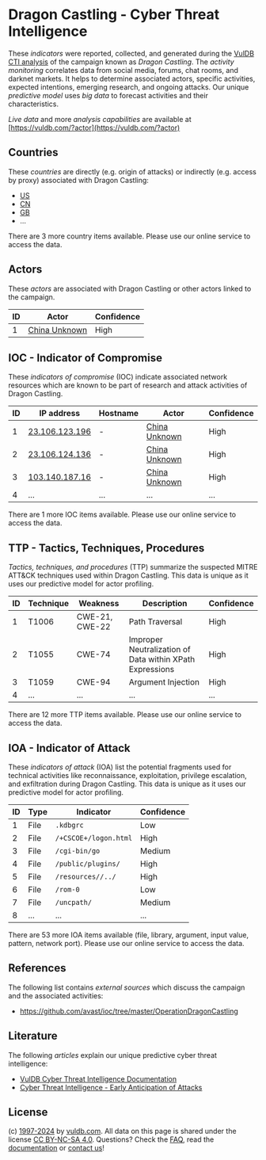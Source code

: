 # Dragon Castling - Cyber Threat Intelligence

These _indicators_ were reported, collected, and generated during the [VulDB CTI analysis](https://vuldb.com/?kb.cti) of the campaign known as _Dragon Castling_. The _activity monitoring_ correlates data from social media, forums, chat rooms, and darknet markets. It helps to determine associated actors, specific activities, expected intentions, emerging research, and ongoing attacks. Our unique _predictive model_ uses _big data_ to forecast activities and their characteristics.

_Live data_ and more _analysis capabilities_ are available at [https://vuldb.com/?actor](https://vuldb.com/?actor)

## Countries

These _countries_ are directly (e.g. origin of attacks) or indirectly (e.g. access by proxy) associated with Dragon Castling:

* [US](https://vuldb.com/?country.us)
* [CN](https://vuldb.com/?country.cn)
* [GB](https://vuldb.com/?country.gb)
* ...

There are 3 more country items available. Please use our online service to access the data.

## Actors

These _actors_ are associated with Dragon Castling or other actors linked to the campaign.

ID | Actor | Confidence
-- | ----- | ----------
1 | [China Unknown](https://vuldb.com/?actor.china_unknown) | High

## IOC - Indicator of Compromise

These _indicators of compromise_ (IOC) indicate associated network resources which are known to be part of research and attack activities of Dragon Castling.

ID | IP address | Hostname | Actor | Confidence
-- | ---------- | -------- | ----- | ----------
1 | [23.106.123.196](https://vuldb.com/?ip.23.106.123.196) | - | [China Unknown](https://vuldb.com/?actor.china_unknown) | High
2 | [23.106.124.136](https://vuldb.com/?ip.23.106.124.136) | - | [China Unknown](https://vuldb.com/?actor.china_unknown) | High
3 | [103.140.187.16](https://vuldb.com/?ip.103.140.187.16) | - | [China Unknown](https://vuldb.com/?actor.china_unknown) | High
4 | ... | ... | ... | ...

There are 1 more IOC items available. Please use our online service to access the data.

## TTP - Tactics, Techniques, Procedures

_Tactics, techniques, and procedures_ (TTP) summarize the suspected MITRE ATT&CK techniques used within Dragon Castling. This data is unique as it uses our predictive model for actor profiling.

ID | Technique | Weakness | Description | Confidence
-- | --------- | -------- | ----------- | ----------
1 | T1006 | CWE-21, CWE-22 | Path Traversal | High
2 | T1055 | CWE-74 | Improper Neutralization of Data within XPath Expressions | High
3 | T1059 | CWE-94 | Argument Injection | High
4 | ... | ... | ... | ...

There are 12 more TTP items available. Please use our online service to access the data.

## IOA - Indicator of Attack

These _indicators of attack_ (IOA) list the potential fragments used for technical activities like reconnaissance, exploitation, privilege escalation, and exfiltration during Dragon Castling. This data is unique as it uses our predictive model for actor profiling.

ID | Type | Indicator | Confidence
-- | ---- | --------- | ----------
1 | File | `.kdbgrc` | Low
2 | File | `/+CSCOE+/logon.html` | High
3 | File | `/cgi-bin/go` | Medium
4 | File | `/public/plugins/` | High
5 | File | `/resources//../` | High
6 | File | `/rom-0` | Low
7 | File | `/uncpath/` | Medium
8 | ... | ... | ...

There are 53 more IOA items available (file, library, argument, input value, pattern, network port). Please use our online service to access the data.

## References

The following list contains _external sources_ which discuss the campaign and the associated activities:

* https://github.com/avast/ioc/tree/master/OperationDragonCastling

## Literature

The following _articles_ explain our unique predictive cyber threat intelligence:

* [VulDB Cyber Threat Intelligence Documentation](https://vuldb.com/?kb.cti)
* [Cyber Threat Intelligence - Early Anticipation of Attacks](https://www.scip.ch/en/?labs.20201022)

## License

(c) [1997-2024](https://vuldb.com/?kb.changelog) by [vuldb.com](https://vuldb.com/?kb.about). All data on this page is shared under the license [CC BY-NC-SA 4.0](https://creativecommons.org/licenses/by-nc-sa/4.0/). Questions? Check the [FAQ](https://vuldb.com/?kb.faq), read the [documentation](https://vuldb.com/?kb) or [contact us](https://vuldb.com/?contact)!
